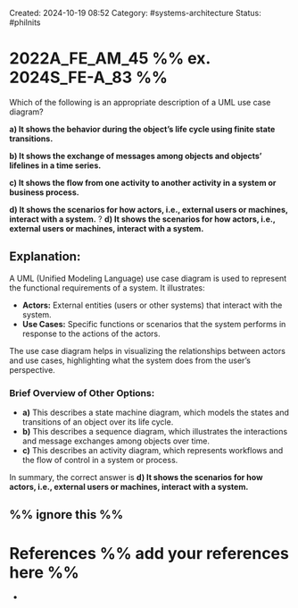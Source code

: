 Created: 2024-10-19 08:52
Category: #systems-architecture 
Status: #philnits


# 2022A_FE_AM_45 %% ex. 2024S_FE-A_83 %%

Which of the following is an appropriate description of a UML use case diagram? 

**a) It shows the behavior during the object’s life cycle using finite state transitions.** 

**b) It shows the exchange of messages among objects and objects’ lifelines in a time series.** 

**c) It shows the flow from one activity to another activity in a system or business process.** 

**d) It shows the scenarios for how actors, i.e., external users or machines, interact with a system.**
? 
**d) It shows the scenarios for how actors, i.e., external users or machines, interact with a system.** 

## **Explanation:**

A UML (Unified Modeling Language) use case diagram is used to represent the functional requirements of a system. It illustrates:

- **Actors:** External entities (users or other systems) that interact with the system.
- **Use Cases:** Specific functions or scenarios that the system performs in response to the actions of the actors.

The use case diagram helps in visualizing the relationships between actors and use cases, highlighting what the system does from the user’s perspective.

### Brief Overview of Other Options:

- **a)** This describes a state machine diagram, which models the states and transitions of an object over its life cycle.
- **b)** This describes a sequence diagram, which illustrates the interactions and message exchanges among objects over time.
- **c)** This describes an activity diagram, which represents workflows and the flow of control in a system or process.

In summary, the correct answer is **d) It shows the scenarios for how actors, i.e., external users or machines, interact with a system.**






%% ignore this %%
---









# References %% add your references here %%
- 
